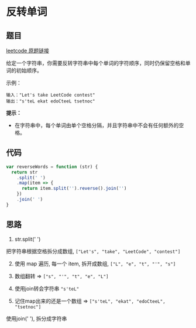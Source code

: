 # 反转单词

## 题目

[leetcode 原题链接](https://leetcode-cn.com/problems/reverse-words-in-a-string-iii/)

给定一个字符串，你需要反转字符串中每个单词的字符顺序，同时仍保留空格和单词的初始顺序。

示例：

```
输入："Let's take LeetCode contest"
输出："s'teL ekat edoCteeL tsetnoc"
```

**提示：**

- 在字符串中，每个单词由单个空格分隔，并且字符串中不会有任何额外的空格。

## 代码

```js
var reverseWords = function (str) {
  return str
    .split(' ')
    .map(item => {
      return item.split('').reverse().join('')
    })
    .join(' ')
}
```

## 思路

1. str.split(' ')

把字符串根据空格拆分成数组, `["Let's", "take", "LeetCode", "contest"]`

2. 使用 map 遍历, 每一个 item, 拆开成数组, `["L", "e", "t", "'", "s"]`

3. 数组翻转 => `["s", "'", "t", "e", "L"]`

4. 使用join转会字符串 `"s'teL"`

5. 记住map出来的还是一个数组 => `["s'teL", "ekat", "edoCteeL", "tsetnoc"]`

使用join(' '), 拆分成字符串
